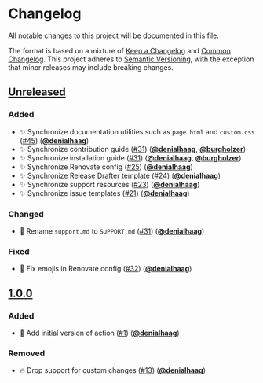 <!-- Entries in each category are sorted by merge time, with the latest PRs appearing first. -->

# Changelog

All notable changes to this project will be documented in this file.

The format is based on a mixture of [Keep a Changelog] and [Common Changelog].
This project adheres to [Semantic Versioning], with the exception that minor releases may include breaking changes.

## [Unreleased]

### Added

- ✨ Synchronize documentation utilities such as `page.html` and `custom.css` ([#45]) ([**@denialhaag**])
- ✨ Synchronize contribution guide ([#31]) ([**@denialhaag**], [**@burgholzer**])
- ✨ Synchronize installation guide ([#31]) ([**@denialhaag**], [**@burgholzer**])
- ✨ Synchronize Renovate config ([#25]) ([**@denialhaag**])
- ✨ Synchronize Release Drafter template ([#24]) ([**@denialhaag**])
- ✨ Synchronize support resources ([#23]) ([**@denialhaag**])
- ✨ Synchronize issue templates ([#21]) ([**@denialhaag**])

### Changed

- 🚚 Rename `support.md` to `SUPPORT.md` ([#31]) ([**@denialhaag**])

### Fixed

- 🐛 Fix emojis in Renovate config ([#32]) ([**@denialhaag**])

## [1.0.0]

### Added

- 👷 Add initial version of action ([#1]) ([**@denialhaag**])

### Removed

- 🔥 Drop support for custom changes ([#13]) ([**@denialhaag**])

<!-- Version links -->

[unreleased]: https://github.com/munich-quantum-toolkit/templates/compare/v1.0.0...HEAD
[1.0.0]: https://github.com/munich-quantum-toolkit/templates/releases/tag/v1.0.0

<!-- PR links -->

[#45]: https://github.com/munich-quantum-toolkit/templates/pull/45
[#32]: https://github.com/munich-quantum-toolkit/templates/pull/32
[#31]: https://github.com/munich-quantum-toolkit/templates/pull/31
[#25]: https://github.com/munich-quantum-toolkit/templates/pull/25
[#24]: https://github.com/munich-quantum-toolkit/templates/pull/24
[#23]: https://github.com/munich-quantum-toolkit/templates/pull/23
[#21]: https://github.com/munich-quantum-toolkit/templates/pull/21
[#13]: https://github.com/munich-quantum-toolkit/templates/pull/13
[#1]: https://github.com/munich-quantum-toolkit/templates/pull/1

<!-- Contributor -->

[**@burgholzer**]: https://github.com/burgholzer
[**@denialhaag**]: https://github.com/denialhaag

<!-- General links -->

[Keep a Changelog]: https://keepachangelog.com/en/1.1.0/
[Common Changelog]: https://common-changelog.org
[Semantic Versioning]: https://semver.org/spec/v2.0.0.html
[GitHub Release Notes]: https://github.com/munich-quantum-toolkit/templates/releases
